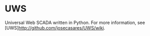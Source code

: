 # UWS
Universal Web SCADA written in Python.
For more information, see [UWS]http://github.com/josecasares/UWS/wiki.
